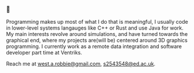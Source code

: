 ### 👋
Programming makes up most of what I do that is meaningful, I usually code in lower-level systems langauges like C++ or Rust and use Java for work.
My main interests revolve around simulations, and have turned towards the graphical end, where my projects are(will be) centered around 3D graphics programming.
I currently work as a remote data integration and software developer part time at Ventriks.

Reach me at west.a.robbie@gmail.com, s2543548@ed.ac.uk.
